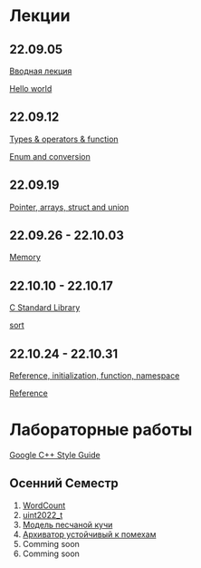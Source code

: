 # Лекции

## 22.09.05 
[Вводная лекция](22.09.05/%D0%92%D0%B2%D0%BE%D0%B4%D0%BD%D0%B0%D1%8F%20%D0%BB%D0%B5%D1%86%D0%B8%D1%8F.%20%D0%AF%D0%B7%D1%8B%D0%BA%20%D0%A1%20%D0%B8%20%D0%A1%2B%2B.pdf)

[Hello world](22.09.05/code/main.cpp)

## 22.09.12
[Types & operators & function](22.09.12/Lecture%201.%20Types%20%26%20operators%20%26%20function.pdf)

[Enum and conversion](22.09.12/code/main.cpp)

## 22.09.19
[Pointer, arrays, struct and union](22.09.19/Lecture%202.%20Pointer%2C%20arrays%2C%20struct%20and%20union.pdf)

## 22.09.26 - 22.10.03
[Memory](22.10.03/Lecture%203.%20Memory.pdf)

## 22.10.10 - 22.10.17
[C Standard Library](22.10.10/Lecture%204.%20C%20Standard%20Library.pdf)

[sort](22.10.10/code/main.cpp)

## 22.10.24 - 22.10.31
[Reference, initialization, function, namespace](22.10.24/Lecture%205.%20Reference%2C%20initialization%2C%20function%2C%20namespace.pdf)

[Reference](22.10.24/code/main.cpp)

# Лабораторные работы
[Google C++ Style Guide](https://google.github.io/styleguide/cppguide.html)

## Осенний Семестр

1. [WordCount](https://classroom.github.com/a/Tclzc3ig)
2. [uint2022_t](https://classroom.github.com/a/R3avdLC_)
3. [Модель песчаной кучи](https://classroom.github.com/a/RV4yfJLS)
4. [Архиватор устойчивый к помехам](https://classroom.github.com/a/5h4yDfeV)
5. Comming soon
6. Comming soon
